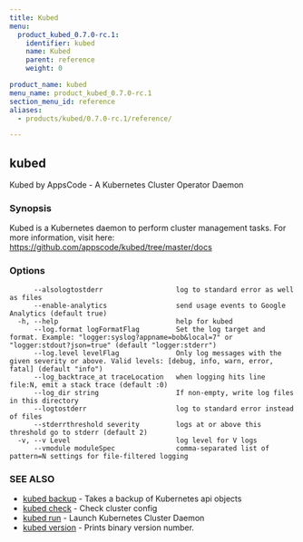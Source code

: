 ```yaml
---
title: Kubed
menu:
  product_kubed_0.7.0-rc.1:
    identifier: kubed
    name: Kubed
    parent: reference
    weight: 0

product_name: kubed
menu_name: product_kubed_0.7.0-rc.1
section_menu_id: reference
aliases:
  - products/kubed/0.7.0-rc.1/reference/

---
```

## kubed

Kubed by AppsCode - A Kubernetes Cluster Operator Daemon

### Synopsis

Kubed is a Kubernetes daemon to perform cluster management tasks. For more information, visit here: https://github.com/appscode/kubed/tree/master/docs

### Options

```
      --alsologtostderr                  log to standard error as well as files
      --enable-analytics                 send usage events to Google Analytics (default true)
  -h, --help                             help for kubed
      --log.format logFormatFlag         Set the log target and format. Example: "logger:syslog?appname=bob&local=7" or "logger:stdout?json=true" (default "logger:stderr")
      --log.level levelFlag              Only log messages with the given severity or above. Valid levels: [debug, info, warn, error, fatal] (default "info")
      --log_backtrace_at traceLocation   when logging hits line file:N, emit a stack trace (default :0)
      --log_dir string                   If non-empty, write log files in this directory
      --logtostderr                      log to standard error instead of files
      --stderrthreshold severity         logs at or above this threshold go to stderr (default 2)
  -v, --v Level                          log level for V logs
      --vmodule moduleSpec               comma-separated list of pattern=N settings for file-filtered logging
```

### SEE ALSO

* [kubed backup](/products/kubed/0.7.0-rc.1/reference/kubed_backup)	 - Takes a backup of Kubernetes api objects
* [kubed check](/products/kubed/0.7.0-rc.1/reference/kubed_check)	 - Check cluster config
* [kubed run](/products/kubed/0.7.0-rc.1/reference/kubed_run)	 - Launch Kubernetes Cluster Daemon
* [kubed version](/products/kubed/0.7.0-rc.1/reference/kubed_version)	 - Prints binary version number.

